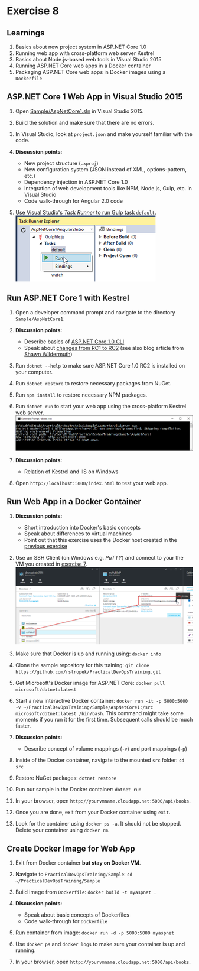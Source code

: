 # Exercise 8


## Learnings

1. Basics about new project system in ASP.NET Core 1.0
1. Running web app with cross-platform web server Kestrel
1. Basics about Node.js-based web tools in Visual Studio 2015
1. Running ASP.NET Core web apps in a Docker container
1. Packaging ASP.NET Core web apps in Docker images using a `Dockerfile`


## ASP.NET Core 1 Web App in Visual Studio 2015

1. Open [Sample/AspNetCore1.sln](../Sample/) in Visual Studio 2015.

1. Build the solution and make sure that there are no errors.

1. In Visual Studio, look at `project.json` and make yourself familiar with the code.

1. **Discussion points:**
   * New project structure (`.xproj`)
   * New configuration system (JSON instead of XML, options-pattern, etc.)
   * Dependency injection in ASP.NET Core 1.0
   * Integration of web development tools like NPM, Node.js, Gulp, etc. in Visual Studio
   * Code walk-through for Angular 2.0 code 

1. Use Visual Studio's *Task Runner* to run Gulp task `default`.<br/>
   ![Task Runner](img/visual-studio-run-gulp.png)


## Run ASP.NET Core 1 with Kestrel

1. Open a developer command prompt and navigate to the directory `Sample/AspNetCore1`.

1. **Discussion points:**
   * Describe basics of [ASP.NET Core 1.0 CLI](https://github.com/dotnet/cli/blob/rel/1.0.0/Documentation/intro-to-cli.md)
   * Speak about [changes from RC1 to RC2](http://dotnet.github.io/docs/core-concepts/dnx-migration.html) (see also blog article from [Shawn Wildermuth](https://wildermuth.com/2016/05/17/Converting-an-ASP-NET-Core-RC1-Project-to-RC2))

1. Run `dotnet --help` to make sure ASP.NET Core 1.0 RC2 is installed on your computer.

1. Run `dotnet restore` to restore necessary packages from NuGet.

1. Run `npm install` to restore necessary NPM packages.

1. Run `dotnet run` to start your web app using the cross-platform Kestrel web server.<br/>
   ![Run Kestrel](img/run-kestrel.png)

1. **Discussion points:**
   * Relation of Kestrel and IIS on Windows

1. Open `http://localhost:5000/index.html` to test your web app.


## Run Web App in a Docker Container

1. **Discussion points:**
   * Short introduction into Docker's basic concepts
   * Speak about differences to virtual machines
   * Point out that this exercise uses the Docker host created in the [previous exercise](exercise07.md) 
   
1. Use an SSH Client (on Windows e.g. *PuTTY*) and connect to your the VM you created in [exercise 7](exercise07.md).<br/>
   ![VM DNS name](img/vm-dns-name.png)

1. Make sure that Docker is up and running using: `docker info`

1. Clone the sample repository for this training: `git clone https://github.com/rstropek/PracticalDevOpsTraining.git`

1. Get Microsoft's Docker image for ASP.NET Core: `docker pull microsoft/dotnet:latest` 

1. Start a new interactive Docker container: `docker run -it -p 5000:5000 -v ~/PracticalDevOpsTraining/Sample/AspNetCore1:/src microsoft/dotnet:latest /bin/bash`. This command might take some moments if you run it for the first time. Subsequent calls should be much faster.

1. **Discussion points:**
   * Describe concept of volume mappings (`-v`) and port mappings (`-p`)

1. Inside of the Docker container, navigate to the mounted `src` folder: `cd src`

1. Restore NuGet packages: `dotnet restore`

1. Run our sample in the Docker container: `dotnet run`

1. In your browser, open `http://yourvmname.cloudapp.net:5000/api/books`.

1. Once you are done, exit from your Docker container using `exit`.

1. Look for the container using `docker ps -a`. It should not be stopped. Delete your container using `docker rm`.


## Create Docker Image for Web App

1. Exit from Docker container **but stay on Docker VM**.

1. Navigate to `PracticalDevOpsTraining/Sample`: `cd ~/PracticalDevOpsTraining/Sample`

1. Build image from `Dockerfile`: `docker build -t myaspnet .`

1. **Discussion points:**
   * Speak about basic concepts of Dockerfiles
   * Code walk-through for `Dockerfile`

1. Run container from image: `docker run -d -p 5000:5000 myaspnet`

1. Use `docker ps` and `docker logs` to make sure your container is up and running.

1. In your browser, open `http://yourvmname.cloudapp.net:5000/api/books`.
